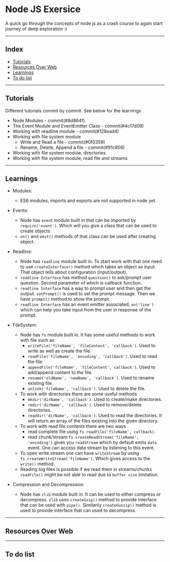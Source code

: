 # Node JS Exersice

A quick go through the concepts of node js as a crash course to again start journey of deep exploration :)
___

## Index

- [Tutorials](#tutorial)
- [Resources Over Web](#resources)
- [Learnings](#learnings)
- [To do list](#to-do)

___

## Tutorials<a name="tutorial"></a>

Different tutorials commit by commit. See below for the learnings

- Node Modules - commit(#8d864f)
- The Event Module and EventEmitter Class - commit(#4c17d09)
- Working with readline module - commit(#128ead4)
- Working with file system module
    - Write and Read a file - commit(#0f0359)
    - Rename, Delete, Append a file - commit(#91c856)
- Working with file system module, directories
- Working with file system module, read file and streams
___

## Learnings<a name="learnings"></a>

- Modules:
    - ES6 modules, imports and exports are not supported in node yet.
- Events:
    - Node has `event` module built in that can be imported by `require('event')`. Which will you give a class that can be used to create objects
    - `on()` and `emit()` methods of that class can be used after creating object.

- Readline:
    - Node has `readline` module built in. To start work with that one need to use `createInterface()` method which takes an object as input. That object tells about configuration (input/output).
    - `readline Interface` has method `question()` to ask/prompt user question. Second parameter of which is callback function.
    - `readline Interface` has a way to prompt user and then get the output. `setPrompt()` is used to set the prompt message. Then we have `prompt()` method to show the prompt.
    - `readline Interface` has an event emitter associated, `on('line')` which can help you take input from the user in response of the prompt.

- FileSystem:
    - Node has `fs` module built in. It has some useful methods to work with file such as:
        - `writeFile('fileName', 'fileContent', 'callback')`. Used to write as well as create the file.
        - `readFile('fileName', 'encoding', 'callback')`. Used to read the file.
        - `appendFile('fileName', 'fileContent', callback')`. Used to add/append content to the file.
        - `rename('oldName', 'newName', 'callback')`. Used to rename existing file.
        - `unlink('fileName', 'callback')`. Used to delete the file.
    - To work with directories there are some useful methods
        - `mkdir('dirName', 'callback')`. Used to create/make directories.
        - `rmdir('dirName', 'callback')`. Used to remove/delete directories.
        - `readdir('dirName', 'callback')`. Used to read the directories. It will return an array of the files existing into the given directory.
    - To work with read file contents there are two ways
        - read complete file using `fs.readFile('fileName', callback)`.
        - read chunk/stream `fs.createReadStream('fileName', 'encoding')` gives you `readStream` which by default emits `data` event. One can access data stream by listening to this event. 
    - To open write stream one can have `writeStream` by using `fs.createWriteStream('fileName')`. Which gives access to the `write()` method.
    - Reading big files is possible if we read them in streams/chunks `readFile()` might be not able to read due to `buffer size` limitation.
- Compression and Decompression
    - Node has `zlib` module built in. It can be used to either compress or decompress. `zlib` uses `createGzip()` method to provide interface that can be used with `pipe()`. Similarily `createGunzip()` method is used to provide interface that can used to decompress.
___

## Resources Over Web<a name="resources"></a>

___

## To do list<a name="to-do"></a>
